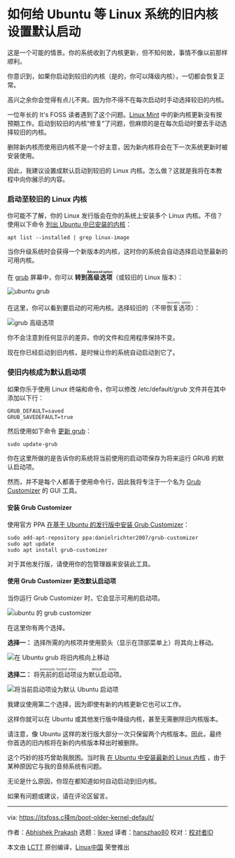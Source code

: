[#]: subject: "How to Boot into an Older Kernel By Default in Ubuntu and Other Linux"
[#]: via: "https://itsfoss.com/boot-older-kernel-default/"
[#]: author: "Abhishek Prakash https://itsfoss.com/author/abhishek/"
[#]: collector: "lkxed"
[#]: translator: "hanszhao80"
[#]: reviewer: " "
[#]: publisher: " "
[#]: url: " "

如何给 Ubuntu 等 Linux 系统的旧内核设置默认启动
======
这是一个可能的情景。你的系统收到了内核更新，但不知何故，事情不像以前那样顺利。

你意识到，如果你启动到较旧的内核（是的，你可以降级内核），一切都会恢复正常。

高兴之余你会觉得有点儿不爽。因为你不得不在每次启动时手动选择较旧的内核。

一位年长的 It's FOSS 读者遇到了这个问题。[Linux Mint][1] 中的新内核更新没有按预期工作。启动到较旧的内核“修复”了问题，但麻烦的是在每次启动时要去手动选择较旧的内核。

删除新内核而使用旧内核不是一个好主意，因为新内核将会在下一次系统更新时被安装使用。

因此，我建议设置成默认启动到较旧的 Linux 内核。怎么做？这就是我将在本教程中向你展示的内容。

### 启动至较旧的 Linux 内核

你可能不了解，你的 Linux 发行版会在你的系统上安装多个 Linux 内核。不信？使用以下命令 [列出 Ubuntu 中已安装的内核][2]：

```
apt list --installed | grep linux-image
```

当你升级系统时会获得一个新版本的内核，这时你的系统会自动选择启动至最新的可用内核。

在 [grub][3] 屏幕中，你可以 **转到<ruby>高级选项<rt>Advanced option</rt></ruby>**（或较旧的 Linux 版本）：

![ubuntu grub][4]

在这里，你可以看到要启动的可用内核。选择较旧的（不带<ruby>恢复选项<rt>recovery option</rt></ruby>）：

![grub 高级选项][5]

你不会注意到任何显示的差异。你的文件和应用程序保持不变。

现在你已经启动到旧内核，是时候让你的系统自动启动到它了。

### 使旧内核成为默认启动项

如果你乐于使用 Linux 终端和命令，你可以修改 /etc/default/grub 文件并在其中添加以下行：

```
GRUB_DEFAULT=saved
GRUB_SAVEDEFAULT=true
```

然后使用如下命令 [更新 grub][6]：

```
sudo update-grub
```

你在这里所做的是告诉你的系统将当前使用的启动项保存为将来运行 GRUB 的默认启动项。

然而，并不是每个人都善于使用命令行，因此我将专注于一个名为 [Grub Customizer][7] 的 GUI 工具。

#### 安装 Grub Customizer

使用官方 PPA [在基于 Ubuntu 的发行版中安装 Grub Customizer][8]：

```
sudo add-apt-repository ppa:danielrichter2007/grub-customizer
sudo apt update
sudo apt install grub-customizer
```

对于其他发行版，请使用你的包管理器来安装此工具。

#### 使用 Grub Customizer 更改默认启动项

当你运行 Grub Customizer 时，它会显示可用的启动项。

![ubuntu 的 grub customizer][9]

在这里你有两个选择。

**选择一：** 选择所需的内核项并使用箭头（显示在顶部菜单上）将其向上移动。

![在 Ubuntu grub 将旧内核向上移动][10]

**选择二：** 将<ruby>先前的启动项<rt>previously booted entry</rt></ruby>设为<ruby>默认启动项<rt>default entry</rt></ruby>。

![将当前启动项设为默认 Ubuntu 启动项][11]

我建议使用第二个选择，因为即使有新的内核更新它也可以工作。

这样你就可以在 Ubuntu 或其他发行版中降级内核，甚至无需删除旧内核版本。

请注意，像 Ubuntu 这样的发行版大部分一次只保留两个内核版本。因此，最终你首选的旧内核将在新的内核版本释出时被删除。

这个巧妙的技巧曾助我脱困。当时我 [在 Ubuntu 中安装最新的 Linux 内核][12] ，由于某种原因它与我的音频系统有问题。

无论是什么原因，你现在都知道如何自动启动到旧内核。

如果有问题或建议，请在评论区留言。

--------------------------------------------------------------------------------

via: https://itsfoss.c择m/boot-older-kernel-default/

作者：[Abhishek Prakash][a]
选题：[lkxed][b]
译者：[hanszhao80](https://github.com/hanszhao80)
校对：[校对者ID](https://github.com/校对者ID)

本文由 [LCTT](https://github.com/LCTT/TranslateProject) 原创编译，[Linux中国](https://linux.cn/) 荣誉推出

[a]: https://itsfoss.com/author/abhishek/
[b]: https://github.com/lkxed
[1]: https://linuxmint.com/
[2]: https://learnubuntu.com/list-installed-kernels/
[3]: https://itsfoss.com/what-is-grub/
[4]: https://itsfoss.com/wp-content/uploads/2022/06/ubuntu-grub.jpg
[5]: https://itsfoss.com/wp-content/uploads/2022/06/Grub-Advanced-Options.jpg
[6]: https://itsfoss.com/update-grub/
[7]: https://itsfoss.com/customize-grub-linux/
[8]: https://itsfoss.com/install-grub-customizer-ubuntu/
[9]: https://itsfoss.com/wp-content/uploads/2022/06/grub-customizer-ubuntu.png
[10]: https://itsfoss.com/wp-content/uploads/2022/06/move-older-kernel-up-the-order-ubntu-grub.png
[11]: https://itsfoss.com/wp-content/uploads/2022/06/make-currently-booted-entry-as-default-ubuntu.png
[12]: https://itsfoss.com/upgrade-linux-kernel-ubuntu/
